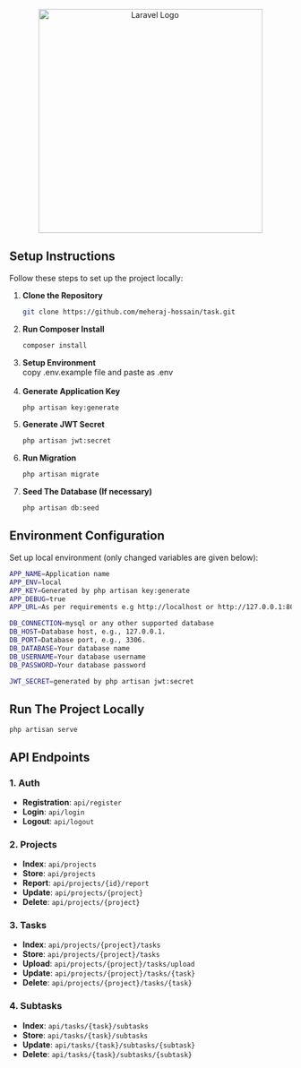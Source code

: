 <p align="center"><a href="https://laravel.com" target="_blank"><img src="https://raw.githubusercontent.com/laravel/art/master/logo-lockup/5%20SVG/2%20CMYK/1%20Full%20Color/laravel-logolockup-cmyk-red.svg" width="400" alt="Laravel Logo"></a></p>

## Setup Instructions

Follow these steps to set up the project locally:

1. **Clone the Repository**
   ```bash
   git clone https://github.com/meheraj-hossain/task.git
2. **Run Composer Install**
    ```bash
    composer install
3. **Setup Environment** <br>
    copy .env.example file and paste as .env <br><br>
4. **Generate Application Key**
    ```bash
    php artisan key:generate
5. **Generate JWT Secret**
    ```bash
    php artisan jwt:secret
6. **Run Migration**
    ```bash
    php artisan migrate
7. **Seed The Database (If necessary)**
    ```bash
    php artisan db:seed

## Environment Configuration

Set up local environment (only changed variables are given below):

```bash
APP_NAME=Application name
APP_ENV=local
APP_KEY=Generated by php artisan key:generate
APP_DEBUG=true
APP_URL=As per requirements e.g http://localhost or http://127.0.0.1:8000

DB_CONNECTION=mysql or any other supported database
DB_HOST=Database host, e.g., 127.0.0.1.
DB_PORT=Database port, e.g., 3306.
DB_DATABASE=Your database name
DB_USERNAME=Your database username
DB_PASSWORD=Your database password

JWT_SECRET=generated by php artisan jwt:secret
```

## Run The Project Locally
    php artisan serve


## API Endpoints

### 1. Auth
- **Registration**: `api/register`
- **Login**: `api/login`
- **Logout**: `api/logout`

### 2. Projects
- **Index**: `api/projects`
- **Store**: `api/projects`
- **Report**: `api/projects/{id}/report`
- **Update**: `api/projects/{project}`
- **Delete**: `api/projects/{project}`

### 3. Tasks
- **Index**: `api/projects/{project}/tasks`
- **Store**: `api/projects/{project}/tasks`
- **Upload**: `api/projects/{project}/tasks/upload`
- **Update**: `api/projects/{project}/tasks/{task}`
- **Delete**: `api/projects/{project}/tasks/{task}`

### 4. Subtasks
- **Index**: `api/tasks/{task}/subtasks`
- **Store**: `api/tasks/{task}/subtasks`
- **Update**: `api/tasks/{task}/subtasks/{subtask}`
- **Delete**: `api/tasks/{task}/subtasks/{subtask}`



<!-- ## Form Fields

### 1. Auth
- **Registration**: `name, email, password, password_confirmation`
- **Login**: `email, password`

### 2. Projects
- **Store**: `name`
- **Update**: `name`

### 3. Tasks
- **Store**: `name`
- **upload**: `tasks_file`
- **Update**: `name`

### 4. Subtasks
- **Store**: `name`
- **Update**: `name` -->
